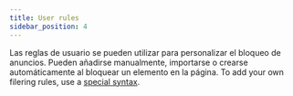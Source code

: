 ```yaml
---
title: User rules
sidebar_position: 4
---
```


Las reglas de usuario se pueden utilizar para personalizar el bloqueo de anuncios. Pueden añadirse manualmente, importarse o crearse automáticamente al bloquear un elemento en la página. To add your own filering rules, use a [special syntax](/general/ad-filtering/create-own-filters).
